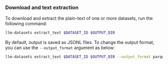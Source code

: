 
### Download and text extraction

To download and extract the plain-text of one or more datasets, run the following command:

```bash
llm-datasets extract_text $DATASET_ID $OUTPUT_DIR
```

By default, output is saved as JSONL files. To change the output format, you can use the `--output_format` argument as below:

```bash
llm-datasets extract_text $DATASET_ID $OUTPUT_DIR --output_format parquet  --output_compression zstd
```
